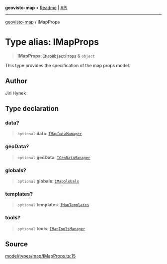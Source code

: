 **geovisto-map** • [Readme](../README.md) \| [API](../globals.md)

***

[geovisto-map](../README.md) / IMapProps

# Type alias: IMapProps

> **IMapProps**: [`IMapObjectProps`](IMapObjectProps.md) & `object`

This type provides the specification of the map props model.

## Author

Jiri Hynek

## Type declaration

### data?

> `optional` **data**: [`IMapDataManager`](../interfaces/IMapDataManager.md)

### geoData?

> `optional` **geoData**: [`IGeoDataManager`](IGeoDataManager.md)

### globals?

> `optional` **globals**: [`IMapGlobals`](../interfaces/IMapGlobals.md)

### templates?

> `optional` **templates**: [`IMapTemplates`](../interfaces/IMapTemplates.md)

### tools?

> `optional` **tools**: [`IMapToolsManager`](../interfaces/IMapToolsManager.md)

## Source

[model/types/map/IMapProps.ts:15](https://github.com/geovisto/geovisto-map/blob/5ee2cb5d45c19062fc8fc6beefa2848c076518b6/src/model/types/map/IMapProps.ts#L15)
